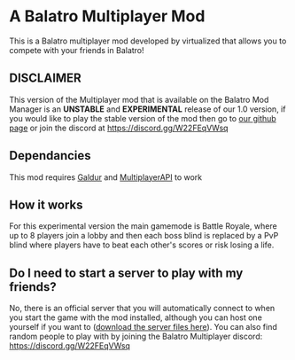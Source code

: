 # A Balatro Multiplayer Mod

This is a Balatro multiplayer mod developed by virtualized that allows you to compete with your friends in Balatro!

## DISCLAIMER

This version of the Multiplayer mod that is available on the Balatro Mod Manager is an **UNSTABLE** and **EXPERIMENTAL** release of our 1.0 version, if you would like to play the stable version of the mod then go to [our github page](https://github.com/V-rtualized/BalatroMultiplayer) or join the discord at https://discord.gg/W22FEqVWsq

## Dependancies

This mod requires [Galdur](https://github.com/Eremel/Galdur) and [MultiplayerAPI](https://github.com/V-rtualized/BalatroMultiplayerAPI) to work

## How it works

For this experimental version the main gamemode is Battle Royale, where up to 8 players join a lobby and then each boss blind is replaced by a PvP blind where players have to beat each other's scores or risk losing a life.

## Do I need to start a server to play with my friends?

No, there is an official server that you will automatically connect to when you start the game with the mod installed, although you can host one yourself if you want to ([download the server files here](https://github.com/V-rtualized/BalatroMultiplayerAPI-Server)). You can also find random people to play with by joining the Balatro Multiplayer discord: https://discord.gg/W22FEqVWsq